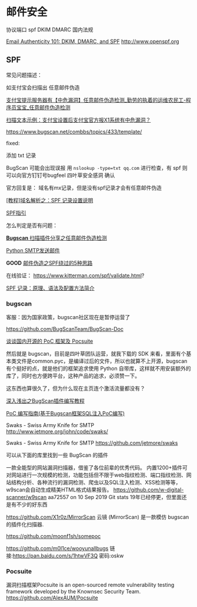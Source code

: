 # 邮件安全

协议端口
spf
DKIM
DMARC
国内法规

[Email Authenticity 101: DKIM, DMARC, and SPF](https://www.alexblackie.com/articles/email-authenticity-dkim-spf-dmarc/) 
http://www.openspf.org

##  SPF

常见问题描述：

如支付宝会扫描出 任意邮件伪造

[支付宝提示服务器有【中危漏洞】任意邮件伪造检测_勤劳的执着的运维农民工-程序员宝宝_任意邮件伪造检测](https://cxybb.com/article/nxuu01/109830573)

[扫描文本示例：支付宝设置后支付宝官方报X1系统有中危漏洞？](https://x1.php168.com/bbs/show-17754.html)

https://www.bugscan.net/combbs/topics/433/template/

fixed:

添加 txt 记录

BugScan 可能会出现误报 用 `nslookup -type=txt qq.com` 进行检查，有 spf 则可以向官方钉钉号bugfeel 四叶草安全感洞 确认

官方回复是： 域名有mx记录，但是没有spf记录才会有任意邮件伪造

[[教程]域名解析之：SPF 记录设置说明](https://icode.best/i/79026235339716)

[SPF指引](https://icode.best/i/79173835340138)

怎么判定是否有问题：

[**Bugscan** 扫描插件分享之任意邮件伪造检测](https://www.youxia.org/2015/08/17081.html)

[Python SMTP发送邮件](https://www.runoob.com/python/python-email.html)

**GOOD** [邮件伪造之SPF绕过的5种思路](https://www.cnblogs.com/xiaozi/p/12906040.html)

  在线验证： https://www.kitterman.com/spf/validate.html?

  [SPF 记录：原理、语法及配置方法简介](http://www.renfei.org/blog/introduction-to-spf.html)


### bugscan

客服：因为国家政策，bugscan社区现在是暂停运营了

https://github.com/BugScanTeam/BugScan-Doc

[谈谈国内开源的 PoC 框架及 Pocsuite](https://paper.seebug.org/1570/)

然后就是 bugscan，目前是四叶草团队运营，就我下载的 SDK 来看，里面有个基本类文件是common.pyc，是编译过后的文件，所以也就算不上开源，bugscan 有个挺好的点，就是他们的框架追求使用 Python 自带库，这样就不用安装额外的库了，同时也方便跨平台，这种产品的追求，必须赞一下。

这东西也算很久了，但为什么现在主页连个激活流量都没有？

[深入浅出之BugScan插件编写教程](https://www.secpulse.com/archives/5485.html)

[PoC 编写指南(基于Bugscan框架SQL注入PoC编写)](http://cn-sec.com/archives/353411.html)


Swaks - Swiss Army Knife for SMTP
http://www.jetmore.org/john/code/swaks/

Swaks - Swiss Army Knife for SMTP
https://github.com/jetmore/swaks

可以从下面的库里找到一些 BugScan 的插件

  一款全能型的网站漏洞扫描器，借鉴了各位前辈的优秀代码。
  内置1200+插件可对网站进行一次规模的检测，功能包括但不限于web指纹检测、端口指纹检测、网站结构分析、各种流行的漏洞检测、爬虫以及SQL注入检测、XSS检测等等，w9scan会自动生成精美HTML格式结果报告。
  https://github.com/w-digital-scanner/w9scan
  aa72557 on 10 Sep 2019 Git stats 19年已经停更，但里面还是有不少的好东西

  https://github.com/X1r0z/MirrorScan
  云镜 (MirrorScan) 是一款模仿 bugscan 的插件化扫描器.

  https://github.com/moonf1sh/somepoc

https://github.com/m0l1ce/wooyunallbugs
链接:https://pan.baidu.com/s/1htwVF3Q 密码:oskw


### Pocsuite
漏洞扫描框架Pocsuite is an open-sourced remote vulnerability testing framework developed by the Knownsec Security Team.
https://github.com/AlexAUM/Pocsuite
